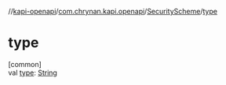 //[kapi-openapi](../../../index.md)/[com.chrynan.kapi.openapi](../index.md)/[SecurityScheme](index.md)/[type](type.md)

# type

[common]\
val [type](type.md): [String](https://kotlinlang.org/api/latest/jvm/stdlib/kotlin/-string/index.html)
